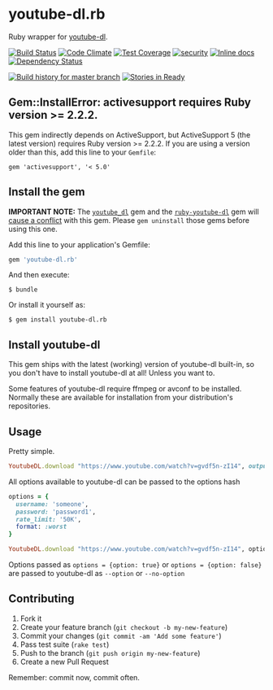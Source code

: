 # youtube-dl.rb

Ruby wrapper for [youtube-dl](http://rg3.github.io/youtube-dl/).

[![Build Status](https://travis-ci.org/layer8x/youtube-dl.rb.svg?branch=master)](https://travis-ci.org/layer8x/youtube-dl.rb)
[![Code Climate](https://codeclimate.com/github/layer8x/youtube-dl.rb/badges/gpa.svg)](https://codeclimate.com/github/layer8x/youtube-dl.rb)
[![Test Coverage](https://codeclimate.com/github/layer8x/youtube-dl.rb/badges/coverage.svg)](https://codeclimate.com/github/layer8x/youtube-dl.rb/coverage)
[![security](https://hakiri.io/github/layer8x/youtube-dl.rb/master.svg)](https://hakiri.io/github/layer8x/youtube-dl.rb/master)
[![Inline docs](http://inch-ci.org/github/layer8x/youtube-dl.rb.svg?branch=master)](http://inch-ci.org/github/layer8x/youtube-dl.rb)
[![Dependency Status](https://gemnasium.com/layer8x/youtube-dl.rb.svg)](https://gemnasium.com/layer8x/youtube-dl.rb)

[![Build history for master branch](https://buildstats.info/travisci/chart/layer8x/youtube-dl.rb?branch=master&buildCount=50)](https://travis-ci.org/layer8x/youtube-dl.rb/builds)
[![Stories in Ready](https://badge.waffle.io/layer8x/youtube-dl.rb.svg?label=ready&title=Ready)](http://waffle.io/layer8x/youtube-dl.rb)

## Gem::InstallError: activesupport requires Ruby version >= 2.2.2.

This gem indirectly depends on ActiveSupport, but ActiveSupport 5 (the latest version) requires Ruby version >= 2.2.2. If you are using a version older than this, add this line to your `Gemfile`:

```
gem 'activesupport', '< 5.0'
```

## Install the gem

**IMPORTANT NOTE:** The [`youtube_dl`](https://github.com/ystomar-work/youtube_dl) gem and the [`ruby-youtube-dl`](https://github.com/bnmrrs/ruby-youtube-dl) gem will [cause a conflict](https://github.com/layer8x/youtube-dl.rb/issues/24) with this gem. Please `gem uninstall` those gems before using this one.

Add this line to your application's Gemfile:

```ruby
gem 'youtube-dl.rb'
```

And then execute:

    $ bundle

Or install it yourself as:

    $ gem install youtube-dl.rb

## Install youtube-dl
This gem ships with the latest (working) version of youtube-dl built-in, so you don't have to install youtube-dl at all! Unless you want to.

Some features of youtube-dl require ffmpeg or avconf to be installed.  Normally these are available for installation from your distribution's repositories.

## Usage

Pretty simple.

```ruby
YoutubeDL.download "https://www.youtube.com/watch?v=gvdf5n-zI14", output: 'some_file.mp4'
```

All options available to youtube-dl can be passed to the options hash

```ruby
options = {
  username: 'someone',
  password: 'password1',
  rate_limit: '50K',
  format: :worst
}

YoutubeDL.download "https://www.youtube.com/watch?v=gvdf5n-zI14", options
```

Options passed as `options = {option: true}` or `options = {option: false}` are passed to youtube-dl as `--option` or `--no-option`

## Contributing

1. Fork it
2. Create your feature branch (`git checkout -b my-new-feature`)
3. Commit your changes (`git commit -am 'Add some feature'`)
4. Pass test suite (`rake test`)
5. Push to the branch (`git push origin my-new-feature`)
6. Create a new Pull Request

Remember: commit now, commit often.
